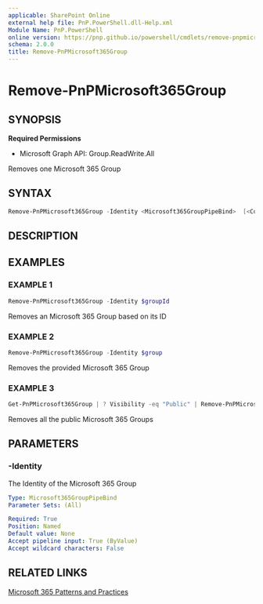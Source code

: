 ```yaml
---
applicable: SharePoint Online
external help file: PnP.PowerShell.dll-Help.xml
Module Name: PnP.PowerShell
online version: https://pnp.github.io/powershell/cmdlets/remove-pnpmicrosoft365group
schema: 2.0.0
title: Remove-PnPMicrosoft365Group
---
```


# Remove-PnPMicrosoft365Group

## SYNOPSIS

**Required Permissions**

  * Microsoft Graph API: Group.ReadWrite.All

Removes one Microsoft 365 Group

## SYNTAX

```powershell
Remove-PnPMicrosoft365Group -Identity <Microsoft365GroupPipeBind>  [<CommonParameters>]
```

## DESCRIPTION

## EXAMPLES

### EXAMPLE 1
```powershell
Remove-PnPMicrosoft365Group -Identity $groupId
```

Removes an Microsoft 365 Group based on its ID

### EXAMPLE 2
```powershell
Remove-PnPMicrosoft365Group -Identity $group
```

Removes the provided Microsoft 365 Group

### EXAMPLE 3
```powershell
Get-PnPMicrosoft365Group | ? Visibility -eq "Public" | Remove-PnPMicrosoft365Group
```

Removes all the public Microsoft 365 Groups

## PARAMETERS

### -Identity
The Identity of the Microsoft 365 Group

```yaml
Type: Microsoft365GroupPipeBind
Parameter Sets: (All)

Required: True
Position: Named
Default value: None
Accept pipeline input: True (ByValue)
Accept wildcard characters: False
```

## RELATED LINKS

[Microsoft 365 Patterns and Practices](https://aka.ms/m365pnp)